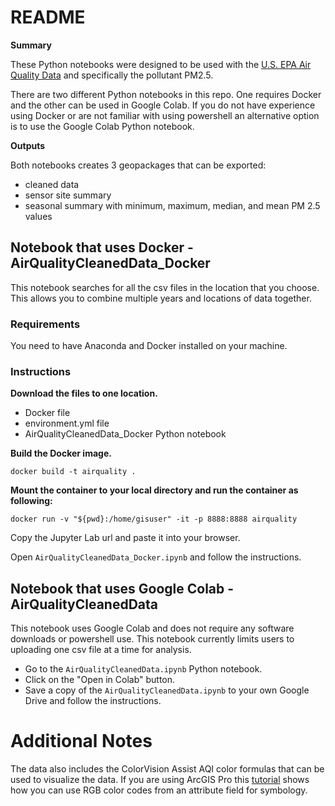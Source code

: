 # README

**Summary**

These Python notebooks were designed to be used with the [U.S. EPA Air Quality Data](https://www.epa.gov/outdoor-air-quality-data/download-daily-data) and specifically the pollutant PM2.5.

There are two different Python notebooks in this repo. One requires Docker and the other can be used in Google Colab. If you do not have experience using Docker or are not familiar with using powershell an alternative option is to use the Google Colab Python notebook.


**Outputs**

Both notebooks creates 3 geopackages that can be exported:
* cleaned data
* sensor site summary
* seasonal summary with minimum, maximum, median, and mean PM 2.5 values

## Notebook that uses Docker - AirQualityCleanedData_Docker

This notebook searches for all the csv files in the location that you choose. This allows you to combine multiple years and locations of data together.

### Requirements
    
You need to have Anaconda and Docker installed on your machine.

### Instructions

**Download the files to one location.**
* Docker file
* environment.yml file
* AirQualityCleanedData_Docker Python notebook

**Build the Docker image.**
```
docker build -t airquality .
```
**Mount the container to your local directory and run the container as following:**
```
docker run -v "${pwd}:/home/gisuser" -it -p 8888:8888 airquality
```
Copy the Jupyter Lab url and paste it into your browser.

Open `AirQualityCleanedData_Docker.ipynb` and follow the instructions.

## Notebook that uses Google Colab - AirQualityCleanedData
This notebook uses Google Colab and does not require any software downloads or powershell use. This notebook currently limits users to uploading one csv file at a time for analysis.

* Go to the `AirQualityCleanedData.ipynb` Python notebook.
* Click on the "Open in Colab" button.
* Save a copy of the `AirQualityCleanedData.ipynb` to your own Google Drive and follow the instructions.

# Additional Notes

The data also includes the ColorVision Assist AQI color formulas that can be used to visualize the data. If you are using ArcGIS Pro this [tutorial](https://support.esri.com/en-us/knowledge-base/how-to-apply-hex-or-rgb-color-codes-from-an-attribute-f-000024233) shows how you can use RGB color codes from an attribute field for symbology.